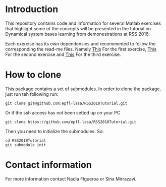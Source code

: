 # Introduction

This repository contains code and information for several Matlab exercises that highlight some of the concepts will be presented in the tutorial on Dynamical system bases learning from demonestrations at RSS 2016.

Each exercise has its own dependensies and recommented to follow the corresponding the read-me files. Namely [This](https://github.com/epfl-lasa/RSS2018Tutorial/blob/master/Exercise_1/README.md) For the first exercise,  [This](https://github.com/epfl-lasa/RSS2018Tutorial/blob/master/Exercise_2/README.md) For the second exercise and [This](https://github.com/epfl-lasa/RSS2018Tutorial/blob/master/Exercise_3/README.md) For the third exercise.


# How to clone
This package contains a set of submodules. In order to clone the package, just run teh following run:

```
git clone git@github.com:epfl-lasa/RSS2018Tutorial.git
```
Or if the ssh access has not been setted up on your PC 

```
git clone https://github.com/epfl-lasa/RSS2018Tutorial.git
```

Then you need to initialize the submodules. So:

```
cd RSS2018Tutorial
git submodule init
```

# Contact information
For more information contact Nadia Figueroa or Sina Mirrazavi.
